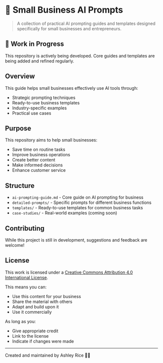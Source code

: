 # 💼 Small Business AI Prompts

> A collection of practical AI prompting guides and templates designed specifically for small businesses and entrepreneurs.

## 🚧 Work in Progress
This repository is actively being developed. Core guides and templates are being added and refined regularly.

## Overview
This guide helps small businesses effectively use AI tools through:
- Strategic prompting techniques
- Ready-to-use business templates
- Industry-specific examples
- Practical use cases

## Purpose
This repository aims to help small businesses:
- Save time on routine tasks
- Improve business operations
- Create better content
- Make informed decisions
- Enhance customer service

## Structure
- `ai-prompting-guide.md` - Core guide on AI prompting for business
- `detailed-prompts/` - Specific prompts for different business functions
- `templates/` - Ready-to-use templates for common business tasks
- `case-studies/` - Real-world examples (coming soon)

## Contributing
While this project is still in development, suggestions and feedback are welcome! 

## License
This work is licensed under a [Creative Commons Attribution 4.0 International License](http://creativecommons.org/licenses/by/4.0/).

This means you can:
- Use this content for your business
- Share the material with others
- Adapt and build upon it
- Use it commercially

As long as you:
- Give appropriate credit
- Link to the license
- Indicate if changes were made

---
Created and maintained by Ashley Rice 👩‍💼
